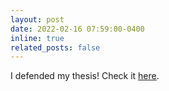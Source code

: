 ```yaml
---
layout: post
date: 2022-02-16 07:59:00-0400
inline: true
related_posts: false
---
```



I defended my thesis! Check it [here](https://www.research-collection.ethz.ch/handle/20.500.11850/540498).
